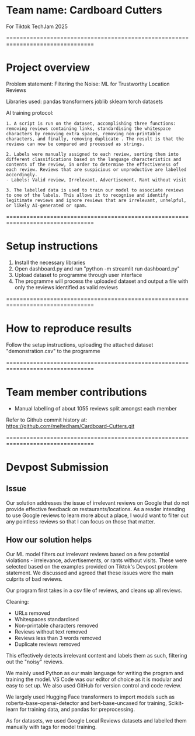 # Team name: Cardboard Cutters
For Tiktok TechJam 2025

================================================================================
# Project overview

Problem statement:
Filtering the Noise: ML for Trustworthy Location Reviews

Libraries used:
pandas
transformers
joblib
sklearn
torch
datasets


AI training protocol:

    1. A script is run on the dataset, accomplishing three functions: removing reviews containing links, standardising the whitespace characters by removing extra spaces, removing non-printable characters, and finally, removing duplicate . The result is that the reviews can now be compared and processed as strings.

    2. Labels were manually assigned to each review, sorting them into different classifications based on the language characteristics and contents of the review, in order to determine the effectiveness of each review. Reviews that are suspicious or unproductive are labelled accordingly.
    - Labels: Valid review, Irrelevant, Advertisement, Rant without visit

    3. The labelled data is used to train our model to associate reviews to one of the labels. This allows it to recognise and identify legitimate reviews and ignore reviews that are irrelevant, unhelpful, or likely AI-generated or spam.

================================================================================

# Setup instructions

1. Install the necessary libraries 
2. Open dashboard.py and run "python -m streamlit run dashboard.py"
3. Upload dataset to programme through user interface
4. The programme will process the uploaded dataset and output a file with only the reviews identified as valid reviews

================================================================================

# How to reproduce results

Follow the setup instructions, uploading the attached dataset "demonstration.csv" to the programme

================================================================================

# Team member contributions

- Manual labelling of about 1055 reviews split amongst each member

Refer to Github commit history at: https://github.com/meltedham/Cardboard-Cutters.git

================================================================================

# Devpost Submission


## Issue

Our solution addresses the issue of irrelevant reviews on Google that do not provide effective feedback on restaurants/locations. As a reader intending to use Google reviews to learn more about a place, I would want to filter out any pointless reviews so that I can focus on those that matter.

## How our solution helps

Our ML model filters out irrelevant reviews based on a few potential violations - irrelevance, advertisements, or rants without visits. These were selected based on the examples provided on Tiktok's Devpost problem statement. We discussed and agreed that these issues were the main culprits of bad reviews.

Our program first takes in a csv file of reviews, and cleans up all reviews. 

Cleaning:
- URLs removed
- Whitespaces standardised
- Non-printable characters removed
- Reviews without text removed
- Reviews less than 3 words removed
- Duplicate reviews removed

This effectively detects irrelevant content and labels them as such, filtering out the "noisy" reviews.

We mainly used Python as our main language for writing the program and training the model. VS Code was our editor of choice as it is modular and easy to set up. We also used GitHub for version control and code review.

We largely used Hugging Face transformers to import models such as roberta-base-openai-detector and bert-base-uncased for training, Scikit-learn for training data, and pandas for preprocessing.

As for datasets, we used Google Local Reviews datasets and labelled them manually with tags for model training.

